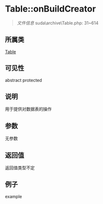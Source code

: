 # Table::onBuildCreator

> *文件信息* suda\archive\Table.php: 31~614
## 所属类 

[Table](../Table.md)

## 可见性

abstract  protected  
## 说明


用于提供对数据表的操作


## 参数

无参数

## 返回值
返回值类型不定

## 例子

example